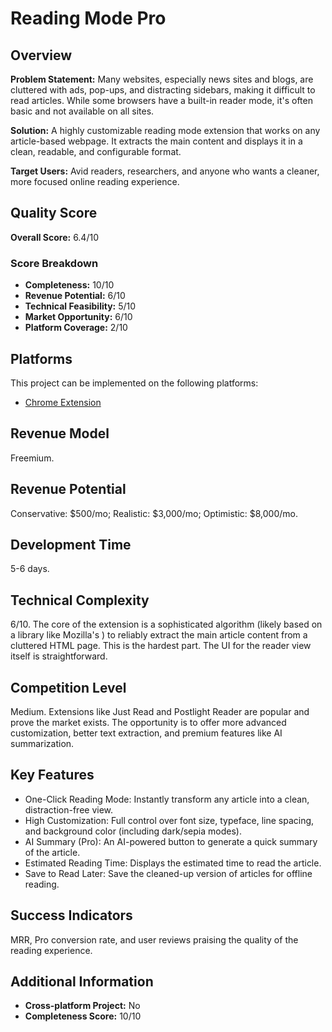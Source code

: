 # Reading Mode Pro

## Overview
**Problem Statement:** Many websites, especially news sites and blogs, are cluttered with ads, pop-ups, and distracting sidebars, making it difficult to read articles. While some browsers have a built-in reader mode, it's often basic and not available on all sites.

**Solution:** A highly customizable reading mode extension that works on any article-based webpage. It extracts the main content and displays it in a clean, readable, and configurable format.

**Target Users:** Avid readers, researchers, and anyone who wants a cleaner, more focused online reading experience.

## Quality Score
**Overall Score:** 6.4/10

### Score Breakdown
- **Completeness:** 10/10
- **Revenue Potential:** 6/10
- **Technical Feasibility:** 5/10
- **Market Opportunity:** 6/10
- **Platform Coverage:** 2/10

## Platforms
This project can be implemented on the following platforms:
- [Chrome Extension](./platforms/chrome-extension/)

## Revenue Model
Freemium.

## Revenue Potential
Conservative: $500/mo; Realistic: $3,000/mo; Optimistic: $8,000/mo.

## Development Time
5-6 days.

## Technical Complexity
6/10. The core of the extension is a sophisticated algorithm (likely based on a library like Mozilla's ) to reliably extract the main article content from a cluttered HTML page. This is the hardest part. The UI for the reader view itself is straightforward.

## Competition Level
Medium. Extensions like Just Read and Postlight Reader are popular and prove the market exists. The opportunity is to offer more advanced customization, better text extraction, and premium features like AI summarization.

## Key Features
- One-Click Reading Mode: Instantly transform any article into a clean, distraction-free view.
- High Customization: Full control over font size, typeface, line spacing, and background color (including dark/sepia modes).
- AI Summary (Pro): An AI-powered button to generate a quick summary of the article.
- Estimated Reading Time: Displays the estimated time to read the article.
- Save to Read Later: Save the cleaned-up version of articles for offline reading.

## Success Indicators
MRR, Pro conversion rate, and user reviews praising the quality of the reading experience.

## Additional Information
- **Cross-platform Project:** No
- **Completeness Score:** 10/10
